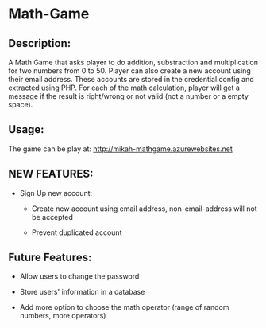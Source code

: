 # Math-Game
## Description:
A Math Game that asks player to do addition, substraction and multiplication for two numbers from 0 to 50. Player can also create a new account using their email address. These accounts are stored in the credential.config and extracted using PHP. For each of the math calculation, player will get a message if the result is right/wrong or not valid (not a number or a empty space).


## Usage:
The game can be play at: http://mikah-mathgame.azurewebsites.net


## NEW FEATURES:
* Sign Up new account:

  * Create new account using email address, non-email-address will not be accepted
  
  * Prevent duplicated account
  
## Future Features:

* Allow users to change the password

* Store users' information in a database

* Add more option to choose the math operator (range of random numbers, more operators)
